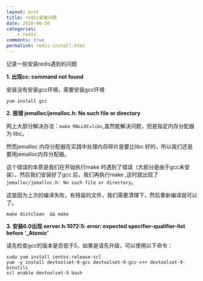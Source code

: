 ```yaml
---
layout: post
title: redis安装问题
date: 2020-06-30
categories:
    - redis
comments: true
permalink: redis-install.html
---
```


记录一些安装redis遇到的问题

**1. 出现cc: command not found**

安装没有安装gcc环境，需要安装gcc环境

```
yum install gcc
```

**2. 报错 jemalloc/jemalloc.h: No such file or directory**

网上大部分解决办法：`make MALLOC=libc`,虽然能解决问题，但是指定内存分配器为 libc。

然而jemalloc 内存分配器在实践中处理内存碎片是要比libc 好的，所以我们还是要用jemalloc内存分配器。

这个错误的本质是我们在开始执行make 时遇到了错误（大部分是由于gcc未安装），然后我们安装好了gcc 后，我们再执行make ,这时就出现了`jemalloc/jemalloc.h: No such file or directory`。

这是因为上次的编译失败，有残留的文件，我们需要清理下，然后重新编译就可以了。

```
make distclean  && make
```

**3. 安装6.0出现 server.h:1072:5: error: expected specifier-qualifier-list before ‘_Atomic’**

请先检查gcc的版本是否低于5，如果是请先升级，可以使用以下命令：

```
sudo yum install centos-release-scl
yum -y install devtoolset-9-gcc devtoolset-9-gcc-c++ devtoolset-9-binutils
scl enable devtoolset-9 bash
```


